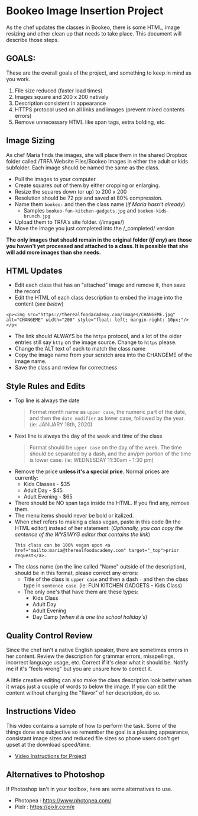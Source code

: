 # Bookeo Image Insertion Project 
As the chef updates the classes in Bookeo, there is some HTML, image resizing and other clean up that needs to take place. This document will describe those steps. 

## GOALS: 
These are the overall goals of the project, and something to keep in mind as you work. 
 1. File size reduced (faster load times)
 1. Images square and 200 x 200 natively
 1. Description consistent in appearance
 1. HTTPS protocol used on all links and images (prevent mixed contents errors)
 1. Remove unnecessary HTML like span tags, extra bolding, etc. 


## Image Sizing 
As chef Maria finds the images, she will place them in the shared Dropbox folder called /TRFA Website Files/Bookeo Images in either the adult or kids subfolder. Each image should be named the same as the class. 


 * Pull the images to your computer
 * Create squares out of them by either cropping or enlarging. 
 * Resize the squares down (or up) to 200 x 200
 * Resolution should be 72 ppi and saved at 80% compression.
 * Name them `bookeo-` and then the class name (_if Maria hasn't already_)
   * Samples `bookeo-fun-kitchen-gadgets.jpg` and `bookeo-kids-brunch.jpg`
 * Upload them to TRFA's site folder. (/images/)
 * Move the image you just completed into the /_completed/ version  

 **The only images that should remain in the original folder (_if any_) are those you haven't yet processed and attached to a class. It is possible that she will add more images than she needs.**

## HTML Updates
 * Edit each class that has an "attached" image and remove it, then save the record
 * Edit the HTML of each class description to embed the image into the content (_see below_)
 
 ```
 <p><img src="https://therealfoodacademy.com/images/CHANGEME.jpg" alt="CHANGEME" width="200" style="float: left; margin-right: 10px;"/></p>
 ```
   * The link should ALWAYS be the `https` protocol, and a lot of the older entries still say `http` on the image source. Change to `https` please. 
   * Change the ALT text of each to match the class name
   * Copy the image name from your scratch area into the CHANGEME of the image name.
   * Save the class and review for correctness

## Style Rules and Edits
 * Top line is always the date
   >Format month name as `upper case`, the numeric part of the date, and then the `date modifier` as lower case, followed by the year. (ie: JANUARY 18th, 2020)
 * Next line is always the day of the week and time of the class
   >Format should be `upper case` on the day of the week. The time should be separated by a dash, and the am/pm portion of the time is lower case. (ie: WEDNESDAY 11:30am - 1:30 pm)
 * Remove the price **unless it's a special price**. Normal prices are currently:
   * Kids Classes - $35
   * Adult Day - $45
   * Adult Evening - $65
 * There should be NO span tags inside the HTML. If you find any, remove them. 
 * The menu items should never be bold or italized.
 * When chef refers to making a class vegan, paste in this code (In the HTML editor) instead of her statement: (_Optionally, you can copy the sentence of the WYSIWYG editor that contains the link_)
    ```
    This class can be 100% vegan upon <a href="mailto:maria@therealfoodacademy.com" target="_top">prior request</a>.
    ```
 * The class name (on the line called "Name" outside of the description), should be in this format, please correct any errors:
   * Title of the class is `upper case` and then a dash `-` and then the class type in `sentence case`. (ie: FUN KITCHEN GADGETS - Kids Class)
   * The only one's that have them are these types: 
     * Kids Class
     * Adult Day
     * Adult Evening
     * Day Camp (_when it is one the school holiday's_)


## Quality Control Review
Since the chef isn't a native English speaker, there are sometimes errors in her content. Review the description for grammar errors, misspellings, incorrect language usage, etc. Correct if it's clear what it should be. Notify me if it's "feels wrong" but you are unsure how to correct it. 

A little creative editing can also make the class description look better when it wraps just a couple of words to below the image. If you can edit the content without changing the "flavor" of her description, do so. 


## Instructions Video
This video contains a sample of how to perform the task. Some of the things done are subjective so remember the goal is a pleasing appearance, consistant image sizes and reduced file sizes so phone users don't get upset at the download speed/time. 

 * [Video Instructions for Project](https://cn-team-videos.s3.us-west-2.amazonaws.com/bookeo-class-editing.mp4)

## Alternatives to Photoshop
If Photoshop isn't in your toolbox, here are some alternatives to use. 
 * Photopea : https://www.photopea.com/
 * Pixlr : https://pixlr.com/e
